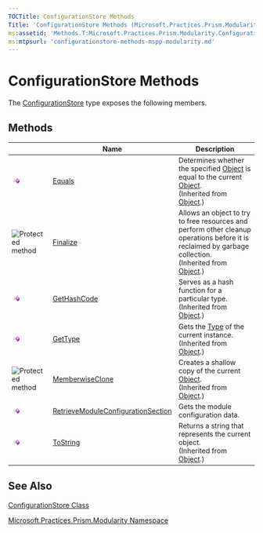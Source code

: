 ```yaml
---
TOCTitle: ConfigurationStore Methods
Title: 'ConfigurationStore Methods (Microsoft.Practices.Prism.Modularity)'
ms:assetid: 'Methods.T:Microsoft.Practices.Prism.Modularity.ConfigurationStore'
ms:mtpsurl: 'configurationstore-methods-mspp-modularity.md'
---
```



# ConfigurationStore Methods

The [ConfigurationStore](configurationstore-class-mspp-modularity) type exposes the following members.

## Methods

<table>

<thead>
<tr class="header">
<th> </th>
<th>Name</th>
<th>Description</th>
</tr>
</thead>
<tbody>
<tr class="odd">
<td><img src="images/public-method.gif" title="Public method" /></td>
<td><a href="http://msdn.microsoft.com/en-us/library/bsc2ak47">Equals</a></td>
<td><div class="summary">
Determines whether the specified <a href="http://msdn.microsoft.com/en-us/library/e5kfa45b">Object</a> is equal to the current <a href="http://msdn.microsoft.com/en-us/library/e5kfa45b">Object</a>.
</div>
(Inherited from <a href="http://msdn.microsoft.com/en-us/library/e5kfa45b">Object</a>.)</td>
</tr>
<tr class="even">
<td><img src="https://msdn.microsoft.com/en-us/Gg431035.protmethod(en-us,PandP.50).gif" title="Protected method" /></td>
<td><a href="http://msdn.microsoft.com/en-us/library/4k87zsw7">Finalize</a></td>
<td><div class="summary">
Allows an object to try to free resources and perform other cleanup operations before it is reclaimed by garbage collection.
</div>
(Inherited from <a href="http://msdn.microsoft.com/en-us/library/e5kfa45b">Object</a>.)</td>
</tr>
<tr class="odd">
<td><img src="images/public-method.gif" title="Public method" /></td>
<td><a href="http://msdn.microsoft.com/en-us/library/zdee4b3y">GetHashCode</a></td>
<td><div class="summary">
Serves as a hash function for a particular type.
</div>
(Inherited from <a href="http://msdn.microsoft.com/en-us/library/e5kfa45b">Object</a>.)</td>
</tr>
<tr class="even">
<td><img src="images/public-method.gif" title="Public method" /></td>
<td><a href="http://msdn.microsoft.com/en-us/library/dfwy45w9">GetType</a></td>
<td><div class="summary">
Gets the <a href="http://msdn.microsoft.com/en-us/library/42892f65">Type</a> of the current instance.
</div>
(Inherited from <a href="http://msdn.microsoft.com/en-us/library/e5kfa45b">Object</a>.)</td>
</tr>
<tr class="odd">
<td><img src="https://msdn.microsoft.com/en-us/Gg431035.protmethod(en-us,PandP.50).gif" title="Protected method" /></td>
<td><a href="http://msdn.microsoft.com/en-us/library/57ctke0a">MemberwiseClone</a></td>
<td><div class="summary">
Creates a shallow copy of the current <a href="http://msdn.microsoft.com/en-us/library/e5kfa45b">Object</a>.
</div>
(Inherited from <a href="http://msdn.microsoft.com/en-us/library/e5kfa45b">Object</a>.)</td>
</tr>
<tr class="even">
<td><img src="images/public-method.gif" title="Public method" /></td>
<td><a href="https://msdn.microsoft.com/library/microsoft.practices.prism.modularity.configurationstore.retrievemoduleconfigurationsection">RetrieveModuleConfigurationSection</a></td>
<td><div class="summary">
Gets the module configuration data.
</div></td>
</tr>
<tr class="odd">
<td><img src="images/public-method.gif" title="Public method" /></td>
<td><a href="http://msdn.microsoft.com/en-us/library/7bxwbwt2">ToString</a></td>
<td><div class="summary">
Returns a string that represents the current object.
</div>
(Inherited from <a href="http://msdn.microsoft.com/en-us/library/e5kfa45b">Object</a>.)</td>
</tr>
</tbody>
</table>

## See Also

[ConfigurationStore Class](configurationstore-class-mspp-modularity)

[Microsoft.Practices.Prism.Modularity Namespace](mspp-modularity-namespace)

